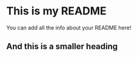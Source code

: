 # This is my README

You can add all the info about your README here!

## And this is a smaller heading
